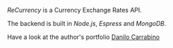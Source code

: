*ReCurrency* is a Currency Exchange Rates API.

The backend is built in _Node.js_, _Espress_ and _MongoDB_.

Have a look at the author's portfolio [Danilo Carrabino](http://myportfolio.danilocarrabino.net/portfolios/danilo.carrabino)
